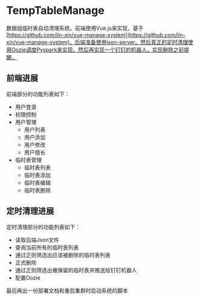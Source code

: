 # TempTableManage

数据组临时表自动清理系统。前端使用Vue.js来实现，基于[https://github.com/lin-xin/vue-manage-system](https://github.com/lin-xin/vue-manage-system)。后端准备使用json-server。然后真正的定时清理使用Oozie调度Pyspark来实现。然后再实现一个钉钉的机器人，实现删除之前提醒。

## 前端进展

前端部分的功能列表如下：

* 用户登录
* 权限控制
* 用户管理
	* 用户列表
	* 用户添加
	* 用户修改
	* 用户擅长
* 临时表管理
	* 临时表列表
	* 临时表添加
	* 临时表编辑
	* 临时表删除

## 定时清理进展

定时清理部分的功能列表如下：

* 读取后端Json文件
* 查询当前所有的临时表列表
* 通过正则筛选出应该被删除的临时表列表
* 正式删除
* 通过正则筛选出被保留的临时表并推送给钉钉机器人
* 配置Oozie

最后再出一份部署文档和重启集群时启动系统的脚本

